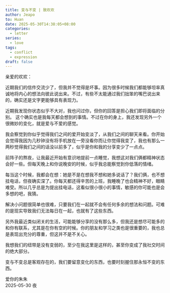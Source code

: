 ```yaml
---
title: 变与不变 | 致欢欢
author: Jeapo
to: Huan
date: 2025-05-30T14:38:05+08:00
categories:
  - letter
series:
  - love
tags:
  - conflict
  - expression
draft: false
---
```

亲爱的欢欢：

近期我们的信件交流少了，但我并不觉得是坏事。因为很多时候我们都能够坦率真诚地将内心的想法向彼此说出来。不过，有些不太能通过我们拙笨的嘴巴说出来的，确实还是文字更能够具有表现力。

近期我发现你状态似乎不大对，我也问过你，但你的回答是担心我们即将面临的分别。
这个确实也是我每天都会想到的事情。不过在你的身上，我还发现另外一个很微妙的变化，就是爱与不爱的感觉。

我会察觉到你似乎觉得我们之间的爱开始变淡了，从我们之间的聊天来看。你开始会觉得我因为几秒钟没有将手机放在一旁没看你而让你觉得我变了，我也有那么一两秒觉得我们之间的话没以前多了，似乎是你和我的分享变少了一点点。

前阵子的熬夜，让我最近开始有意识地提前一点睡觉，我想这对我们俩都精神状态会好一些。但每天晚上和你说晚安的时候，似乎我总能察觉到你低落的情绪。

每当这个时候，我都会在想：她是不是在想我不想和她多说话了？我们俩，也不想挂电话，但夜确实深了。你每天都还得辛苦的上班，我睡晚了也会精神不好，眼睛难受。所以几乎总是为提出挂电话，这看似很小很小的事情，敏感的你可能也是会多想的吧，我猜。

解决小问题很简单也很难，只要我们在一起就不会有任何多余的想法和问题。可难的是现实导致我们无法每日在一起，也就有了这些东西。

另外我最近类似闭关的生活，可能能够分享的没有那么多，但我还是想尽可能多的和你有联系，尤其是在你有空的时候。你的朋友和学习之类也是很重要的，我也总是表现出充分的尊重，但这并不是不关心。

我想我们的纽带是没有变弱的，至少在我这里是这样的，甚至你变成了我社交时间的绝大部分。

变与不变总是客观存在的，我们要留意变化的东西，也要时刻握住那永恒不变的东西。

爱你的朱朱   
2025-05-30 夜
